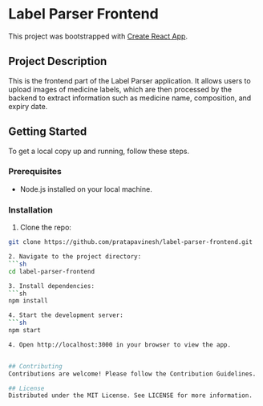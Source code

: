 # Label Parser Frontend

This project was bootstrapped with [Create React App](https://github.com/facebook/create-react-app).

## Project Description
This is the frontend part of the Label Parser application. It allows users to upload images of medicine labels, which are then processed by the backend to extract information such as medicine name, composition, and expiry date.

## Getting Started
To get a local copy up and running, follow these steps.

### Prerequisites
- Node.js installed on your local machine.

### Installation
1. Clone the repo:
  ```sh
git clone https://github.com/pratapavinesh/label-parser-frontend.git

2. Navigate to the project directory:
  ```sh
cd label-parser-frontend

3. Install dependencies:
  ```sh
npm install

4. Start the development server:
  ```sh
npm start

4. Open http://localhost:3000 in your browser to view the app.


## Contributing
Contributions are welcome! Please follow the Contribution Guidelines.

## License
Distributed under the MIT License. See LICENSE for more information.
